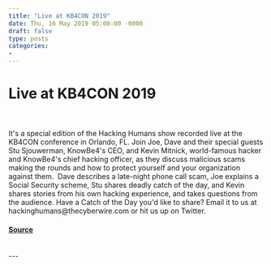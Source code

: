 ```yaml
---
title: "Live at KB4CON 2019"
date: Thu, 16 May 2019 05:00:00 -0000
draft: false
type: posts
categories: 
- 
---
```

# Live at KB4CON 2019

<br/>

<br/>
It's a special edition of the Hacking Humans show recorded live at the KB4CON conference in Orlando, FL. Join Joe, Dave and their special guests Stu Sjouwerman, KnowBe4's CEO, and Kevin Mitnick, world-famous hacker and KnowBe4's chief hacking officer, as they discuss malicious scams making the rounds and how to protect yourself and your organization against them.  Dave describes a late-night phone call scam, Joe explains a Social Security scheme, Stu shares deadly catch of the day, and Kevin shares stories from his own hacking experience, and takes questions from the audience. Have a Catch of the Day you'd like to share? Email it to us at hackinghumans@thecyberwire.com or hit us up on Twitter.

#### [Source](https://thecyberwire.com/podcasts/hacking-humans/49/notes)

<br/>
---

